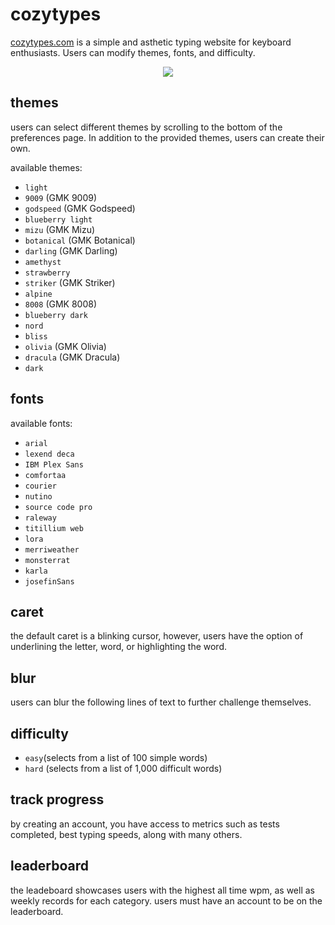 # cozytypes
 [cozytypes.com](https://www.cozytypes.com) is a simple and asthetic typing website for keyboard enthusiasts. Users can modify themes, fonts, and difficulty. 
 

<p align="center">
  <img src="https://github.com/alexmcbrier/cozytypes/assets/58454148/172a7c7c-a051-4dc1-9bbe-ec95af63e8f5" />
</p>

## themes
users can select different themes by scrolling to the bottom of the preferences page. In addition to the provided themes, users can create their own.

available themes:
- `light` 
- `9009` (GMK 9009)
- `godspeed` (GMK Godspeed)
- `blueberry light`
- `mizu` (GMK Mizu)
- `botanical` (GMK Botanical)
- `darling` (GMK Darling)
- `amethyst`
- `strawberry`
- `striker` (GMK Striker)
- `alpine`
- `8008` (GMK 8008)
- `blueberry dark`
- `nord`
- `bliss`
- `olivia` (GMK Olivia)
- `dracula` (GMK Dracula)
- `dark`
  
## fonts
available fonts:
- `arial`
- `lexend deca`
- `IBM Plex Sans`
- `comfortaa`
- `courier`
- `nutino`
- `source code pro`
- `raleway`
- `titillium web`
- `lora`
- `merriweather`
- `monsterrat`
- `karla`
- `josefinSans`
## caret
the default caret is a blinking cursor, however, users have the option of underlining the letter, word, or highlighting the word.
## blur
users can blur the following lines of text to further challenge themselves.
## difficulty
- `easy`(selects from a list of 100 simple words)
- `hard` (selects from a list of 1,000 difficult words)
## track progress
by creating an account, you have access to metrics such as tests completed, best typing speeds, along with many others.
## leaderboard
the leadeboard showcases users with the highest all time wpm, as well as weekly records for each category. users must have an account to be on the leaderboard.
